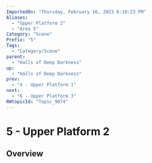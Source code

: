 ```yaml
---
ImportedOn: "Thursday, February 16, 2023 6:10:23 PM"
Aliases:
  - "Upper Platform 2"
  - "Area 5"
Category: "Scene"
Prefix: "5"
Tags:
  - "Category/Scene"
parent:
  - "Halls of Deep Darkness"
up:
  - "Halls of Deep Darkness"
prev:
  - "4 - Upper Platform 1"
next:
  - "6 - Upper Platform 3"
RWtopicId: "Topic_9074"
---
```

# 5 - Upper Platform 2
## Overview
